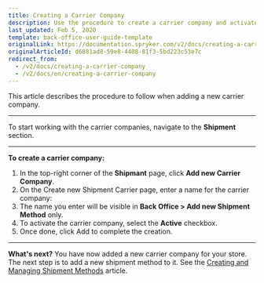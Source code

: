 ```yaml
---
title: Creating a Carrier Company
description: Use the procedure to create a carrier company and activate it in the Back Office.
last_updated: Feb 5, 2020
template: back-office-user-guide-template
originalLink: https://documentation.spryker.com/v2/docs/creating-a-carrier-company
originalArticleId: d6881ad8-59e8-4408-81f3-5bd223c53e7c
redirect_from:
  - /v2/docs/creating-a-carrier-company
  - /v2/docs/en/creating-a-carrier-company
---
```


This article describes the procedure to follow when adding a new carrier company.
***
To start working with the carrier companies, navigate to the **Shipment** section.
***
**To create a carrier company:**
1. In the top-right corner of the **Shipmant** page, click **Add new Carrier Company**.
2. On the Create new Shipment Carrier page, enter a name for the carrier company:
3. The name you enter will be visible in **Back Office > Add new Shipment Method** only.
4. To activate the carrier company, select the **Active** checkbox.
5. Once done, click Add to complete the creation.

***
**What's next?**
You have now added a new carrier company for your store.
The next step is to add a new shipment method to it. See the [Creating and Managing Shipment Methods](/docs/scos/user/back-office-user-guides/{{page.version}}/administration/delivery-methods/creating-and-managing-delivery-methods.html) article.
